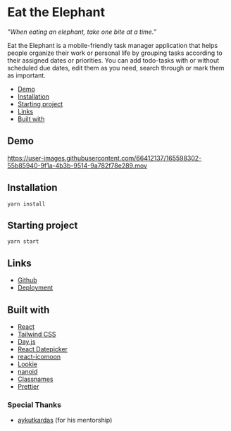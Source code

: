 # Eat the Elephant

_"When eating an elephant, take one bite at a time.”_

Eat the Elephant is a mobile-friendly task manager application that helps people organize their work or personal life by grouping tasks according to their assigned dates or priorities. You can add todo-tasks with or without scheduled due dates, edit them as you need, search through or mark them as important.

- [Demo](#demo)
- [Installation](#installation)
- [Starting project](#starting-project)
- [Links](#links)
- [Built with](#built-with)

## Demo


https://user-images.githubusercontent.com/66412137/165598302-55b85940-9f1a-4b3b-9514-9a782f78e289.mov


## Installation

```
yarn install
```

## Starting project

```
yarn start
```

## Links

- [Github](https://github.com/gizemnkorkmaz/eat-the-elephant)
- [Deployment](https://eat-the-elephant.vercel.app/)

## Built with

- [React](https://reactjs.org/)
- [Tailwind CSS](https://tailwindcss.com/)
- [Day.js](https://day.js.org/)
- [React Datepicker](https://reactdatepicker.com/)
- [react-icomoon](https://github.com/aykutkardas/react-icomoon)
- [Lookie](https://github.com/aykutkardas/lookie)
- [nanoid](https://github.com/ai/nanoid)
- [Classnames](https://github.com/JedWatson/classnames)
- [Prettier](https://prettier.io/)

### Special Thanks

- [aykutkardas](https://github.com/aykutkardas) (for his mentorship)
